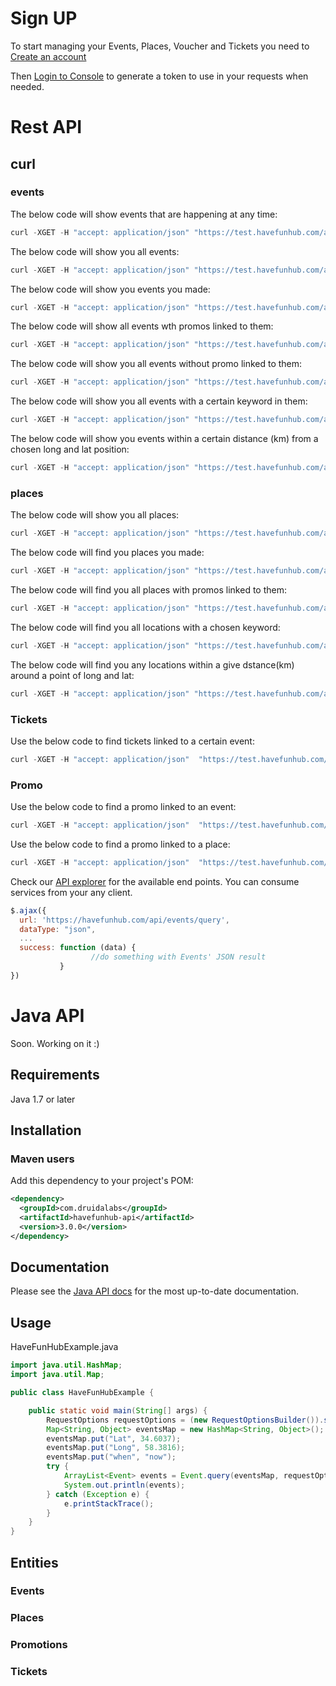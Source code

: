 # Sign UP

To start managing your Events, Places, Voucher and Tickets you need to [Create an account](https://havefunhub.com/tickets.html ) 

Then [Login to Console](https://organiser.havefunhub.com) to generate a token to use in your requests when needed.

# Rest API

## curl
### events

The below code will show events that are happening at any time:
```javascript
curl -XGET -H "accept: application/json" "https://test.havefunhub.com/api/events/query?when=any"
```

The below code will show you all events:
```javascript
curl -XGET -H "accept: application/json" "https://test.havefunhub.com/api/events/query"
```
The below code will show you events you made:
```javascript
curl -XGET -H "accept: application/json" "https://test.havefunhub.com/api/events/query?user=Gary"
```
The below code will show all events wth promos linked to them:
```javascript
curl -XGET -H "accept: application/json" "https://test.havefunhub.com/api/users/query?hasPromo=true"
```
The below code will show you all events without promo linked to them:
```javascript
curl -XGET -H "accept: application/json" "https://test.havefunhub.com/api/users/query?hasPromo=false"
```
The below code will show you all events with a certain keyword in them:
```javascript
curl -XGET -H "accept: application/json" "https://test.havefunhub.com/api/events/query?q=party"
```
The below code will show you events within a certain distance (km) from a chosen long and lat position:
```javascript
curl -XGET -H "accept: application/json" "https://test.havefunhub.com/api/events/query?Lat=51.5487&Long=67.243456&Dist=10"
```

### places


The below code will show you all places:
 ```javascript
 curl -XGET -H "accept: application/json" "https://test.havefunhub.com/api/places/query"
 ```
 The below code will find you places you made:
```javascript
curl -XGET -H "accept: application/json" "https://test.havefunhub.com/api/places/query?user=Felipe"
 ```
 The below code will find you all places with promos linked to them:
 ```javascript
 curl -XGET -H "accept: application/json" "https://test.havefunhub.com/api/places/query?hasPromo=true"
 ```
 The below code will find you all locations with a chosen keyword:
 ```javascript
 curl -XGET -H "accept: application/json" "https://test.havefunhub.com/api/places/query?q=town"
```
 The below code will find you any locations within a give dstance(km) around a point of long and lat:
```javascript
curl -XGET -H "accept: application/json" "https://test.havefunhub.com/api/places/query?Lat=23.234534&Long=-21.24435&Dist=1000"
```
### Tickets
Use the below code to find tickets linked to a certain event:
```javascript
curl -XGET -H "accept: application/json"  "https://test.havefunhub.com/api/event/30/tickets"
```
### Promo
Use the below code to find a promo linked to an event:
```javascript
curl -XGET -H "accept: application/json"  "https://test.havefunhub.com/api/event/30/promos"
```
Use the below code to find a promo linked to a place:
```javascript
curl -XGET -H "accept: application/json"  "https://test.havefunhub.com/api/place/36/promos"
```

Check our [API explorer](https://havefunhub.com/api-doc) for the available end points. You can consume services from your any client.
```javascript
$.ajax({
  url: 'https://havefunhub.com/api/events/query',
  dataType: "json",
  ...
  success: function (data) {
                  //do something with Events' JSON result
           }
})
```
# Java API

Soon. Working on it :) 

## Requirements

Java 1.7 or later

## Installation

### Maven users

Add this dependency to your project's POM:

```xml
<dependency>
  <groupId>com.druidalabs</groupId>
  <artifactId>havefunhub-api</artifactId>
  <version>3.0.0</version>
</dependency>
```
## Documentation

Please see the [Java API docs](http://druidalabs.com) for the most up-to-date documentation.

## Usage

HaveFunHubExample.java

```java
import java.util.HashMap;
import java.util.Map;

public class HaveFunHubExample {

    public static void main(String[] args) {
        RequestOptions requestOptions = (new RequestOptionsBuilder()).setApiKey("YOUR-SECRET-KEY").build();
        Map<String, Object> eventsMap = new HashMap<String, Object>();
        eventsMap.put("Lat", 34.6037); 
        eventsMap.put("Long", 58.3816);
        eventsMap.put("when", "now");
        try {
            ArrayList<Event> events = Event.query(eventsMap, requestOptions);
            System.out.println(events);
        } catch (Exception e) {
            e.printStackTrace();
        }
    }
}
```

## Entities
### Events
### Places
### Promotions
### Tickets
